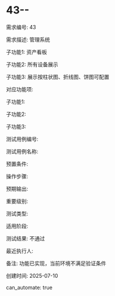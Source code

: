 # 43--

需求编号: 43

需求描述: 管理系统

子功能1: 资产看板

子功能2: 所有设备展示

子功能3: 展示按柱状图、折线图、饼图可配置


对应功能项: 

子功能1: 

子功能2: 

子功能3: 


测试用例编号: 

测试用例名称: 

预置条件:


操作步骤:


预期输出:


重要级别: 

测试类型: 

适用阶段: 

测试结果: 不通过

最近执行人: 

备注: 功能已实现，当前环境不满足验证条件

创建时间: 2025-07-10

can_automate: true
